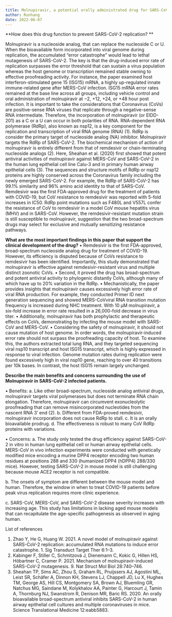 ```yaml
---
title: Molnupiravir, a potential orally administrated drug for SARS-CoV-2
author: Runhang 
date: 2022-06-07
---
```


**How does this drug function to prevent SARS-CoV-2 replication? **

Molnupiravir is a nucleoside analog, that can replace the nucleoside C or U. When the bioavailable form incorporated into viral genome during replication, the accumulated “error catastrophe” would lead to lethal mutagenesis of SARS-CoV-2. 
The key is that the drug-induced error rate of replication surpasses the error threshold that can sustain a virus population whereas the host genome or transcription remained stable owning to effective proofreading activity. For instance, the paper examined host interferon-stimulated gene 15 (ISG15) mRNA, a highly up-regulated innate immune-related gene after MERS-CoV infection. ISG15 mRNA error rates remained at the base line across all groups, including vehicle control and oral administration of molnupiravir at −2, +12, +24, or +48 hour post infection. It is important to take the considerations that Coronavirus (CoVs) are positive-sense RNA viruses that replicate through a negative-sense RNA intermediate. Therefore, the incorporation of molnupiravir (or EIDD-201) as a C or a U can occur in both polarities of RNA. 
RNA-dependent RNA polymerase (RdRp), also known as nsp12, is a key component for the replication and transcription of viral RNA genome (RNA) (1). RdRp is consider the primary target of nucleoside analog (NA) inhibitor. Molnupiravir targets the RdRp of SARS-CoV-2. The biochemical mechanism of action of molnupiravir is entirely different from that of remdesivir or chain-terminating nucleoside analogs (2). Here, Sheahan et al. (2020) first showed that potent antiviral activities of molnupiravir against MERS-CoV and SARS-CoV-2 in the human lung epithelial cell line Calu-3 and in primary human airway epithelial cells (3). The sequences and structure motifs of RdRp or nsp12 proteins are highly conserved across the Coronavirus family including the newly emerged SARS-CoV-2. For example, the RdRp of SARS-CoV-2 has 99.1% similarity and 96% amino acid identity to that of SARS-CoV. Remdesivir was the first FDA-approved drug for the treatment of patients with COVID-19, but CoV resistance to remdesivir was reported with 5-fold increases in IC50. RdRp point mutations such as F480L and V557L confer the resistance of CoV to remdesivir in a model CoV mouse hepatitis virus (MHV) and in SARS-CoV. However, the remdesivir-resistant mutation strain is still susceptible to molnupiravir, suggestion that the two broad-spectrum drugs may select for exclusive and mutually sensitizing resistance pathways.

**What are the most important findings in this paper that support the clinical development of the drug?**
•	Remdesivir is the first FDA-approved, broad-spectrum nucleoside analog drug for treatment of COVID-19. However, its efficiency is disputed because of CoVs resistance to remdesivir has been identified. Importantly, this study demonstrated that molnupiravir is effective against remdesivir-resistant virus and multiple distinct zoonotic CoVs. 
•	Second, it proved the drug has broad-spectrum and potent antiviral activity to phylogenic distantly CoVs, although many of which have up to 20% variation in the RdRp. 
•	Mechanistically, the paper provides insights that molnupiravir causes excessively high error rate of viral RNA production. For example, they conducted Primer ID next generation sequencing and showed MERS-CoVviral RNA transition mutation frequency is increased during NHC treatment. With 10 μM molnupiravir, a six-fold increase in error rate resulted in a 26,000-fold decrease in virus titer. 
•	Additionally, molnupiravir has both prophylactic and therapeutic effects on CoVs, demonstrating by infecting the mouse model with SARS-CoV and MERS-CoV. 
•	Considering the safety of molnupiravir, it should not cause mutation of host genome. In order words, the molnupiravir-induced error rate should not surpass the proofreading capacity of host. To examine this, the authors extracted total lung RNA, and they targeted sequencing viral nsp10 transcript and host ISG15 transcript, which is highly expressed in response to viral infection. Genome mutation rates during replication were found excessively high in viral nsp10 gene, reaching to over 40 transitions per 10k bases. In contrast, the host ISG15 remain largely unchanged. 

**Describe the main benefits and concerns surrounding the use of Molnupiravir in SARS-CoV-2 infected patients.**

•	Benefits: 
a.	Like other broad-spectrum, nucleoside analog antiviral drugs, molnupiravir targets viral polymerases but does not terminate RNA chain elongation. Therefore, molnupiravir can circumvent exonucleolytic proofreading that can remove misincorporated nucleotides from the nascent RNA 3’ end (2). 
b.	Different from FDA-proved remdesivir, molnupiravir incorporation does not cause RdRp to stall. 
c.	It is an orally bioavailable prodrug. 
d.	The effectiveness is robust to many CoV RdRp proteins with variations. 

•	Concerns: 
a.	The study only tested the drug efficiency against SARS-CoV-2 in vitro in human lung epithelial cell or human airway epithelial cells. MERS-CoV in vivo infection experiments were conducted with genetically modified mice encoding a murine DPP4 receptor encoding two human residues at positions 288 and 330 (humanized DPP4 (hDPP4) 288/330 mice). However, testing SARS-CoV-2 in mouse model is still challenging because mouse ACE2 receptor is not compatible. 

b.	The onsets of symptom are different between the mouse model and human. Therefore, the window in when to treat COVID-19 patients before peak virus replication requires more clinic experience. 

c.	SARS-CoV, MERS-CoV, and SARS-CoV-2 disease severity increases with increasing age. This study has limitations in lacking aged mouse models that can recapitulate the age-specific pathogenesis as observed in aging human. 



List of references

1. 	Zhao Y, He G, Huang W. 2021. A novel model of molnupiravir against SARS-CoV-2 replication: accumulated RNA mutations to induce error catastrophe. 1. Sig Transduct Target Ther 6:1–3.
2. 	Kabinger F, Stiller C, Schmitzová J, Dienemann C, Kokic G, Hillen HS, Höbartner C, Cramer P. 2021. Mechanism of molnupiravir-induced SARS-CoV-2 mutagenesis. 9. Nat Struct Mol Biol 28:740–746.
3. 	Sheahan TP, Sims AC, Zhou S, Graham RL, Pruijssers AJ, Agostini ML, Leist SR, Schäfer A, Dinnon KH, Stevens LJ, Chappell JD, Lu X, Hughes TM, George AS, Hill CS, Montgomery SA, Brown AJ, Bluemling GR, Natchus MG, Saindane M, Kolykhalov AA, Painter G, Harcourt J, Tamin A, Thornburg NJ, Swanstrom R, Denison MR, Baric RS. 2020. An orally bioavailable broad-spectrum antiviral inhibits SARS-CoV-2 in human airway epithelial cell cultures and multiple coronaviruses in mice. Science Translational Medicine 12:eabb5883.

